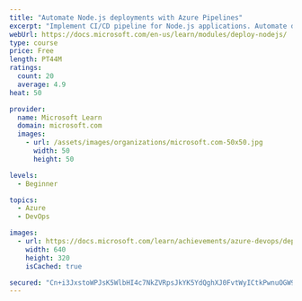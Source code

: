 ```yaml
---
title: "Automate Node.js deployments with Azure Pipelines"
excerpt: "Implement CI/CD pipeline for Node.js applications. Automate deployment of Vue, React, Angular or webpack apps with Azure Pipelines."
webUrl: https://docs.microsoft.com/en-us/learn/modules/deploy-nodejs/
type: course
price: Free
length: PT44M
ratings:
  count: 20
  average: 4.9
heat: 50

provider:
  name: Microsoft Learn
  domain: microsoft.com
  images:
    - url: /assets/images/organizations/microsoft.com-50x50.jpg
      width: 50
      height: 50

levels:
  - Beginner

topics:
  - Azure
  - DevOps

images:
  - url: https://docs.microsoft.com/learn/achievements/azure-devops/deploy-nodejs-social.png
    width: 640
    height: 320
    isCached: true

secured: "Cn+i3JxstoWPJsK5WlbHI4c7NkZVRpsJkYK5YdQghXJ0FvtWyICtkPwnuOGW9Zu1Umhm486gqb2nsYDlbbOljnsHMkDroIjPP+C5LCxgJfCT3NnMwYo0P8otHcma959nNovXcwj5KOSRWoxH8VKg3O/3LwyivD20QERpYXdbZ6A86rf8Wl4eIwxvstzDr8HuPY4SoubforVDYKcd4UjWsE8M7A6jJBfE2mkHcg8lmPLORBIdBmjTsYCFWfHkGa8OgLHZzZoIBhPFpbvD4L+WTZ7YuohugUdR4O16KyJmM7nSDYxSiWo7LTkqY7QFYMHm6RqNvGWjA7VnNFTLR8BNYzXjuVWnRKF6T5njl3YKdyjefneIjytuHc/aImSPe02PVHq+/JuI/fhigodkew7bLhU+EviCgyV7x8JA0BpTEJk=;nzEGERKsSsj4QKJdnNC3AA=="
---
```



